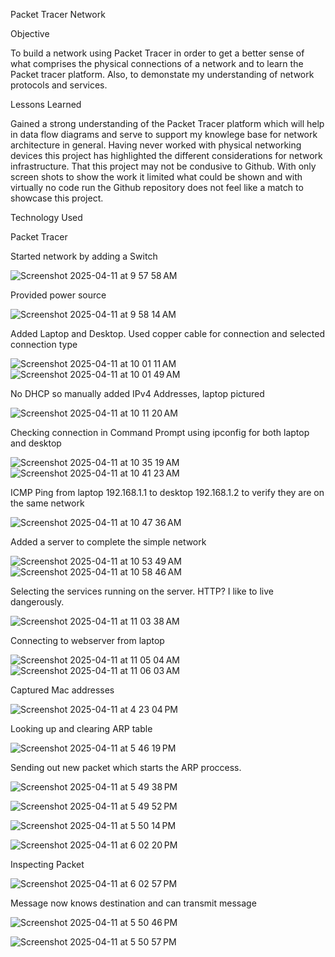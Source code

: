 
Packet Tracer Network

Objective

To build a network using Packet Tracer in order to get a better sense of what comprises the physical connections of a network and to learn the Packet tracer platform. Also, to demonstate my understanding of network protocols and services.

Lessons Learned

Gained a strong understanding of the Packet Tracer platform which will help in data flow diagrams and serve to support my knowlege base for network architecture in general. Having never worked with physical networking devices this project has highlighted the different considerations for network infrastructure. That this project may not be condusive to Github. With only screen shots to show the work it limited what could be shown and with virtually no code run the Github repository does not feel like a match to showcase this project.


Technology Used

Packet Tracer



Started network by adding a Switch

![Screenshot 2025-04-11 at 9 57 58 AM](https://github.com/user-attachments/assets/011e70aa-6f5a-4943-88be-52a3e679debc)





Provided power source



![Screenshot 2025-04-11 at 9 58 14 AM](https://github.com/user-attachments/assets/6cef04e6-7d35-4709-af21-67a1490d743d)





Added Laptop and Desktop. Used copper cable for connection and selected connection type

![Screenshot 2025-04-11 at 10 01 11 AM](https://github.com/user-attachments/assets/500cced0-cf37-4aa1-8c70-a8b66fba7c15)
![Screenshot 2025-04-11 at 10 01 49 AM](https://github.com/user-attachments/assets/cb4e69f8-f498-45d4-877e-215251b47c88)


No DHCP so manually added IPv4 Addresses, laptop pictured

![Screenshot 2025-04-11 at 10 11 20 AM](https://github.com/user-attachments/assets/6486a4b5-0f54-49d7-bd62-0761835a1548)


Checking connection in Command Prompt using ipconfig for both laptop and desktop

![Screenshot 2025-04-11 at 10 35 19 AM](https://github.com/user-attachments/assets/3dee5b95-67a4-4bd4-8cbc-d4f0242cd8b1)
![Screenshot 2025-04-11 at 10 41 23 AM](https://github.com/user-attachments/assets/7e9336ed-a179-4e84-8170-51262bbdfd10)

ICMP Ping from laptop 192.168.1.1 to desktop 192.168.1.2 to verify they are on the same network

![Screenshot 2025-04-11 at 10 47 36 AM](https://github.com/user-attachments/assets/a9fb271e-213d-4a2c-b815-f3511cb10c43)


Added a server to complete the simple network

![Screenshot 2025-04-11 at 10 53 49 AM](https://github.com/user-attachments/assets/f6e3b35a-a51a-41e3-bf8a-9acb70cb957d)
![Screenshot 2025-04-11 at 10 58 46 AM](https://github.com/user-attachments/assets/249ba0d9-d082-40ae-94f5-9a0ef91d319e)

Selecting the services running on the server. HTTP? I like to live dangerously. 

![Screenshot 2025-04-11 at 11 03 38 AM](https://github.com/user-attachments/assets/b6a6b983-293e-4808-ac2f-2c213e0af285)

Connecting to webserver from laptop

![Screenshot 2025-04-11 at 11 05 04 AM](https://github.com/user-attachments/assets/ab4e58da-781d-4ecc-8b25-7fd80677d2d9)
![Screenshot 2025-04-11 at 11 06 03 AM](https://github.com/user-attachments/assets/cbfebc38-49c5-4cbf-bcac-7e7a050be823)

Captured Mac addresses

![Screenshot 2025-04-11 at 4 23 04 PM](https://github.com/user-attachments/assets/2b287350-3257-4f8e-b223-436285d54b84)

Looking up and clearing ARP table

![Screenshot 2025-04-11 at 5 46 19 PM](https://github.com/user-attachments/assets/b44053b6-72c8-4621-9eb4-fc824229d644)

Sending out new packet which starts the ARP proccess.

![Screenshot 2025-04-11 at 5 49 38 PM](https://github.com/user-attachments/assets/6c6fb8e6-6b48-4ac0-876d-51bea330a9d9)


![Screenshot 2025-04-11 at 5 49 52 PM](https://github.com/user-attachments/assets/6ef2381f-84f2-481d-9d53-135b389e68e4)

![Screenshot 2025-04-11 at 5 50 14 PM](https://github.com/user-attachments/assets/d52cc1ab-d8ef-4d97-adc7-292e28d11ac5)

![Screenshot 2025-04-11 at 6 02 20 PM](https://github.com/user-attachments/assets/94f09f61-44cf-4e2b-9fc8-d3ce6f73a425)

Inspecting Packet

![Screenshot 2025-04-11 at 6 02 57 PM](https://github.com/user-attachments/assets/4f9d898b-4180-4cd1-bd9c-d474b52c3b81)

Message now knows destination and can transmit message


![Screenshot 2025-04-11 at 5 50 46 PM](https://github.com/user-attachments/assets/3f10628a-ddeb-4dc9-9452-c40480abba41)

![Screenshot 2025-04-11 at 5 50 57 PM](https://github.com/user-attachments/assets/de828ffe-304c-486a-b9c5-6e4f59f3990c)

